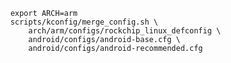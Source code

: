 

        export ARCH=arm
        scripts/kconfig/merge_config.sh \
            arch/arm/configs/rockchip_linux_defconfig \
            android/configs/android-base.cfg \
            android/configs/android-recommended.cfg
